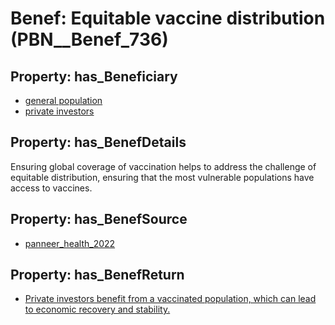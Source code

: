 # Benef: __Equitable vaccine distribution__ (PBN__Benef_736)

## Property: has_Beneficiary

* [general population](../Stakeholder/PBN__Stakeholder_9)
* [private investors](../Stakeholder/PBN__Stakeholder_89)

## Property: has_BenefDetails

Ensuring global coverage of vaccination helps to address the challenge of equitable distribution, ensuring that the most vulnerable populations have access to vaccines.

## Property: has_BenefSource

* [panneer_health_2022](../Article/PBN__Article_144)

## Property: has_BenefReturn

* [Private investors benefit from a vaccinated population, which can lead to economic recovery and stability.](../BenefReturn/PBN__BenefReturn_795)

